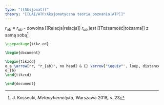 ```yaml
---
type: "[[Aksjomat]]"
theory: "[[LAI/ATP/Aksjomatyczna teoria poznania|ATP]]"
---
```

$r_{ab} \equiv r_{ab}$ - dowolna [[Relacja|relacja]] $r_{ab}$ jest [[Tożsamość|tożsama]] z samą sobą[^1].

```tikz
\usepackage{tikz-cd}

\begin{document}

\begin{tikzcd}
o_a \arrow[rr, "r_{ab}", no head] & {} \arrow["\equiv"', loop, distance=2em, in=305, out=235] & 
o_{b}
\end{tikzcd}

\end{document}
```

[^1]: J. Kossecki, *Metacybernetyka*, Warszawa 2018, s. 23